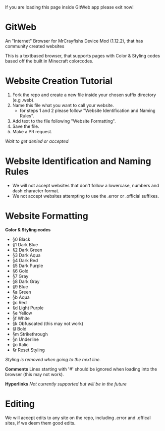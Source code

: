 If you are loading this page inside GitWeb app please exit now!

# GitWeb
An "Internet" Browser for MrCrayfishs Device Mod (1.12.2), that has community created websites

This is a textbased browser, that supports pages with Color & Styling codes based off the built in Minecraft colorcodes.


# Website Creation Tutorial
1.  Fork the repo and create a new file inside your chosen suffix directory (e.g .web).
2.  Name this file what you want to call your website.
    - for steps 1 and 2 please follow "Website Identification and Naming Rules".
3.  Add text to the file following "Website Formatting".
4.  Save the file.
5.  Make a PR request.

*Wait to get denied or accepted*



# Website Identification and Naming Rules
- We will not accept websites that don't follow a lowercase, numbers and dash character format.
- We not accept websites attempting to use the .error or .official suffixes.



# Website Formatting
**Color & Styling codes**
 - §0	Black
 - §1	Dark Blue
 - §2	Dark Green	
 - §3	Dark Aqua	
 - §4	Dark Red	
 - §5	Dark Purple	
 - §6	Gold
 - §7	Gray
 - §8	Dark Gray
 - §9	Blue
 - §a	Green
 - §b	Aqua
 - §c	Red
 - §d	Light Purple
 - §e	Yellow
 - §f	White
 - §k	Obfuscated (this may not work)
 - §l	Bold
 - §m	Strikethrough
 - §n	Underline
 - §o	Italic
 - §r	Reset Styling
 
*Styling is removed when going to the next line.*

**Comments**
Lines starting with '#' should be ignored when loading into the browser (this may not work).

**Hyperlinks**
*Not currently supported but will be in the future*

# Editing
We will accept edits to any site on the repo, including .error and .offical sites, if we deem them good edits.
